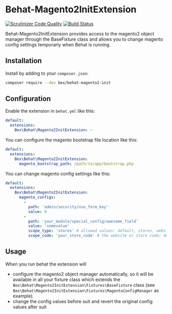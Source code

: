 Behat-Magento2InitExtension
=========================
[![Scrutinizer Code Quality](https://scrutinizer-ci.com/g/tkotosz/behat-magento2-init/badges/quality-score.png?b=master)](https://scrutinizer-ci.com/g/tkotosz/behat-magento2-init/?branch=master)
[![Build Status](https://scrutinizer-ci.com/g/tkotosz/behat-magento2-init/badges/build.png?b=master)](https://scrutinizer-ci.com/g/tkotosz/behat-magento2-init/build-status/master)

Behat-Magento2InitExtension provides access to the magento2 object manager through the BaseFixture class and allows you to change magento config settings temporarly when Behat is running.

Installation
------------

Install by adding to your `composer.json`:

```bash
composer require --dev bex/behat-magento2-init
```

Configuration
-------------

Enable the extension in `behat.yml` like this:

```yml
default:
  extensions:
    Bex\Behat\Magento2InitExtension: ~
```

You can configure the magento bootstrap file location like this:

```yml
default:
  extensions:
    Bex\Behat\Magento2InitExtension:
      magento_bootstrap_path: /path/to/app/bootstrap.php
```

You can change magento config settings like this:
```yml
default:
  extensions:
    Bex\Behat\Magento2InitExtension:
      magento_configs:
        -
          path: 'admin/security/use_form_key'
          value: 0
        -
          path: 'your_module/special_config/awesome_field'
          value: 'somevalue'
          scope_type: 'stores' # allowed values: default, stores, websites; default value: default
          scope_code: 'your_store_code' # the website or store code; default value: null
```

Usage
-----
When you run behat the extension will
- configure the magento2 object manager automatically, so it will be available in all your fixture class which extends the `Bex\Behat\Magento2InitExtension\Fixtures\BaseFixture` class (see `Bex\Behat\Magento2InitExtension\Fixtures\MagentoConfigManager` as example).
- change the config values before suit and revert the original config values after suit
